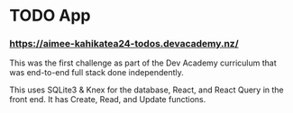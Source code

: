 # TODO App

### https://aimee-kahikatea24-todos.devacademy.nz/

This was the first challenge as part of the Dev Academy curriculum that was end-to-end full stack done independently. 

This uses SQLite3 & Knex for the database, React, and React Query in the front end. It has Create, Read, and Update functions. 

